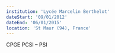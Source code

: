 ```yaml
---
institution: 'Lycée Marcelin Berthelot'
dateStart: '09/01/2012'
dateEnd: '06/01/2015'
location: 'St Maur (94), France'
---
```


CPGE PCSI – PSI
